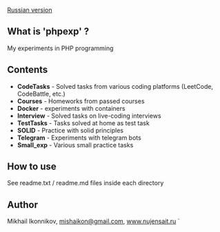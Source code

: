 [Russian version](README.md)

## What is 'phpexp' ?
My experiments in PHP programming

## Contents
- **CodeTasks** - Solved tasks from various coding platforms (LeetCode, CodeBattle, etc.)
- **Courses** - Homeworks from passed courses
- **Docker** - experiments with containers
- **Interview** - Solved tasks on live-coding interviews
- **TestTasks** - Tasks solved at home as test task  
- **SOLID** - Practice with solid principles
- **Telegram** - Experiments with telegram bots
- **Small_exp** - Various small practice tasks

## How to use
See readme.txt / readme.md files inside each directory

## Author
Mikhail Ikonnikov, mishaikon@gmail.com, www.nujensait.ru
`